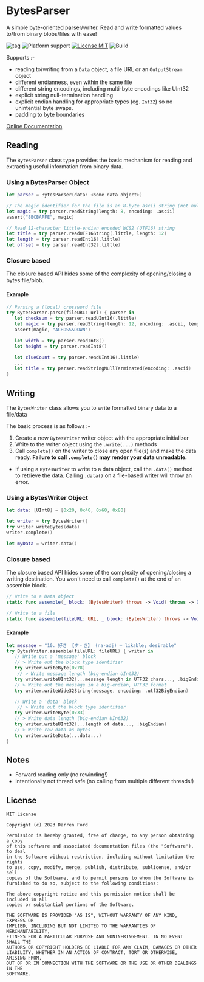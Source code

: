 # BytesParser

A simple byte-oriented parser/writer. Read and write formatted values to/from binary blobs/files with ease! 

![tag](https://img.shields.io/github/v/tag/dagronf/BytesParser)
![Platform support](https://img.shields.io/badge/platform-ios%20%7C%20osx%20%7C%20tvos%20%7C%20watchos%20%7C%20macCatalyst%20%7C%20linux-lightgrey.svg?style=flat-square)
[![License MIT](https://img.shields.io/badge/license-MIT-blue.svg?style=flat-square)](https://github.com/dagronf/BytesParser/blob/master/LICENSE) ![Build](https://img.shields.io/github/actions/workflow/status/dagronf/BytesParser/swift.yml)

Supports :-

* reading to/writing from a `Data` object, a file URL or an `OutputStream` object
* different endianness, even within the same file
* different string encodings, including multi-byte encodings like UInt32
* explicit string null-termination handling
* explicit endian handling for appropriate types (eg. `Int32`) so no unintential byte swaps.
* padding to byte boundaries

[Online Documentation](https://swiftpackageindex.com/dagronf/BytesParser/main/documentation/bytesparser)

## Reading

The `BytesParser` class type provides the basic mechanism for reading and extracting useful information
from binary data.

### Using a BytesParser Object 

```swift
let parser = BytesParser(data: <some data object>)

// The magic identifier for the file is an 8-byte ascii string (not null terminated)
let magic = try parser.readString(length: 8, encoding: .ascii)
assert("8BCBAFFE", magic)

// Read 12-character little-endian encoded WCS2 (UTF16) string 
let title = try parser.readUTF16String(.little, length: 12)
let length = try parser.readInt16(.little)
let offset = try parser.readInt32(.little)
```

### Closure based

The closure based API hides some of the complexity of opening/closing a bytes file/blob.

#### Example

```swift
// Parsing a (local) crossword file
try BytesParser.parse(fileURL: url) { parser in
   let checksum = try parser.readUInt16(.little)
   let magic = try parser.readString(length: 12, encoding: .ascii, lengthIncludesTerminator: true)
   assert(magic, "ACROSS&DOWN")

   let width = try parser.readInt8()
   let height = try parser.readInt8()

   let clueCount = try parser.readUInt16(.little)
   ...
   let title = try parser.readStringNullTerminated(encoding: .ascii)
}
```

## Writing

The `BytesWriter` class allows you to write formatted binary data to a file/data

The basic process is as follows :-

1. Create a new `BytesWriter` writer object with the appropriate initializer 
2. Write to the writer object using the `.write(...)` methods
3. Call `complete()` on the writer to close any open file(s) and make the data ready. **Failure to call `.complete()` may render your data unreadable.**

* If using a `BytesWriter` to write to a data object, call the `.data()` method to retrieve the data. Calling `.data()` on a file-based writer will throw an error.

### Using a BytesWriter Object 

```swift
let data: [UInt8] = [0x20, 0x40, 0x60, 0x80]

let writer = try BytesWriter()
try writer.writeBytes(data)
writer.complete()

let myData = writer.data()
```

### Closure based

The closure based API hides some of the complexity of opening/closing a writing destination.
You won't need to call `complete()` at the end of an assemble block.

```swift
// Write to a Data object 
static func assemble(_ block: (BytesWriter) throws -> Void) throws -> Data
```

```swift
// Write to a file
static func assemble(fileURL: URL, _ block: (BytesWriter) throws -> Void) throws
```

#### Example

```swift
let message = "10. 好き 【す・き】 (na-adj) – likable; desirable"
try BytesWriter.assemble(fileURL: fileURL) { writer in
   // Write out a 'message' block
   // > Write out the block type identifier
   try writer.writeByte(0x78)
	// > Write message length (big-endian UInt32)
   try writer.writeUInt32(...message length in UTF32 chars..., .bigEndian)
   // > Write out the message in a big-endian, UTF32 format
   try writer.writeWide32String(message, encoding: .utf32BigEndian)

   // Write a 'data' block
	// > Write out the block type identifier
   try writer.writeByte(0x33)
   // > Write data length (big-endian UInt32)
   try writer.writeUInt32(...length of data..., .bigEndian)
   // > Write raw data as bytes
   try writer.writeData(...data...)
}
```

## Notes

* Forward reading only (no rewinding!)
* Intentionally not thread safe (no calling from multiple different threads!)

## License

```
MIT License

Copyright (c) 2023 Darren Ford

Permission is hereby granted, free of charge, to any person obtaining a copy
of this software and associated documentation files (the "Software"), to deal
in the Software without restriction, including without limitation the rights
to use, copy, modify, merge, publish, distribute, sublicense, and/or sell
copies of the Software, and to permit persons to whom the Software is
furnished to do so, subject to the following conditions:

The above copyright notice and this permission notice shall be included in all
copies or substantial portions of the Software.

THE SOFTWARE IS PROVIDED "AS IS", WITHOUT WARRANTY OF ANY KIND, EXPRESS OR
IMPLIED, INCLUDING BUT NOT LIMITED TO THE WARRANTIES OF MERCHANTABILITY,
FITNESS FOR A PARTICULAR PURPOSE AND NONINFRINGEMENT. IN NO EVENT SHALL THE
AUTHORS OR COPYRIGHT HOLDERS BE LIABLE FOR ANY CLAIM, DAMAGES OR OTHER
LIABILITY, WHETHER IN AN ACTION OF CONTRACT, TORT OR OTHERWISE, ARISING FROM,
OUT OF OR IN CONNECTION WITH THE SOFTWARE OR THE USE OR OTHER DEALINGS IN THE
SOFTWARE.
```

